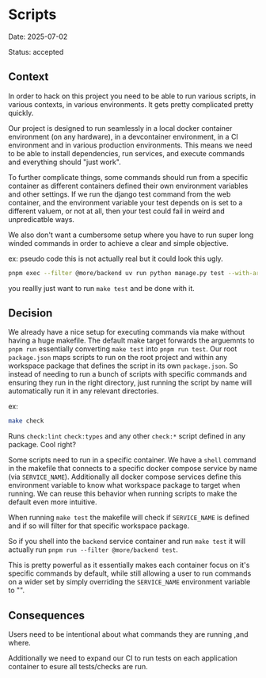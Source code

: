 # Scripts

Date: 2025-07-02

Status: accepted

## Context

In order to hack on this project you need to be able to run various scripts, in various contexts, in various environments.
It gets pretty complicated pretty quickly.

Our project is designed to run seamlessly in a local docker container environment (on any hardware), in a devcontainer environment,
in a CI environment and in various production environments. This means we need to be able to install dependencies, run services,
and execute commands and everything should "just work".

To further complicate things, some commands should run from a specific container as different containers defined their own
environment variables and other settings. If we run the django test command from the web container, and the environment variable
your test depends on is set to a different valuem, or not at all, then your test could fail in weird and unpredicatble ways.

We also don't want a cumbersome setup where you have to run super long winded commands in order to achieve a clear and simple objective.

ex: pseudo code this is not actually real but it could look this ugly.

```bash
pnpm exec --filter @more/backend uv run python manage.py test --with-args foo=bar
```

you reallly just want to run `make test` and be done with it.

## Decision

We already have a nice setup for executing commands via make without having a huge makefile. The default make target forwards
the arguemnts to `pnpm run` essentially converting `make test` into `pnpm run test`. Our root `package.json` maps scripts
to run on the root project and within any workspace package that defines the script in its own `package.json`.
So instead of needing to run a bunch of scripts with specific commands and ensuring they run in the right directory,
just running the script by name will automatically run it in any relevant directories.

ex:

```bash
make check
```

Runs `check:lint` `check:types` and any other `check:*` script defined in any package. Cool right?

Some scripts need to run in a specific container. We have a `shell` command in the makefile that connects to a specific
docker compose service by name (via `SERVICE_NAME`). Additionally all docker compose services define this environment variable
to know what workspace package to target when running. We can reuse this behavior when running scripts to make the default even more intuitive.

When running `make test` the makefile will check if `SERVICE_NAME` is defined and if so will filter for that specific workspace package.

So if you shell into the `backend` service container and run `make test` it will actually run `pnpm run --filter @more/backend test`.

This is pretty powerful as it essentially makes each container focus on it's specific commands by default, while still allowing
a user to run commands on a wider set by simply overriding the `SERVICE_NAME` environment variable to "".

## Consequences

Users need to be intentional about what commands they are running ,and where.

Additionally we need to expand our CI to run tests on each application container to esure all tests/checks are run.
